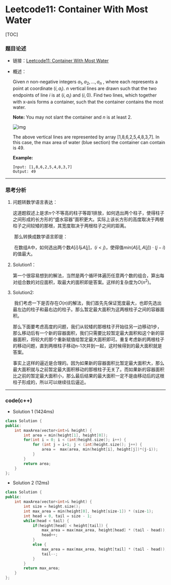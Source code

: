# Leetcode11: Container With Most Water

[TOC]

### 题目论述

- 链接：[Leetcode11: Container With Most Water](https://leetcode.com/problems/container-with-most-water/description/)

- 概述：

  Given *n* non-negative integers $a_1, a_2, ..., a_n$ , where each represents a point at coordinate $(i, a_i)$. *n* vertical lines are drawn such that the two endpoints of line *i* is at $(i, a_i)$ and $(i, 0)$. Find two lines, which together with x-axis forms a container, such that the container contains the most water.

  **Note:** You may not slant the container and *n* is at least 2.

  ![img](https://s3-lc-upload.s3.amazonaws.com/uploads/2018/07/17/question_11.jpg)

  The above vertical lines are represented by array [1,8,6,2,5,4,8,3,7]. In this case, the max area of water (blue section) the container can contain is 49.

   

  **Example:**

  ```
  Input: [1,8,6,2,5,4,8,3,7]
  Output: 49
  ```

***

### 思考分析

1. 问题转数学语言表达：

   ​	这道题叙述上是求n个不等高的柱子等距1排放，如何选出两个柱子，使得柱子之间形成的长方形的“盛水容器”面积更大。实际上该长方形的高度取决于两根柱子之间较矮的那根，其宽度取决于两根柱子之间的距离。

   ​	那么转换成数学语言即是：

   ​	在数组A中，如何选出两个数$A[i]$与$A[j]$，$(i < j)$，使得值$min(A[i], A[j])·(j-i)$的值最大。

   

2. Solution1：

   ​	第一个很容易想到的解法，当然是两个循环体遍历任意两个数的组合，算出每对组合数的对应面积，取最大的面积即是答案。这样的复杂度为$O(n^2)$。

   

3. Solution2:

     ​	我们考虑一下是否存在$O(n)$的解法，我们首先先保证宽度最大，也即先选出最左边的柱子和最右边的柱子。那么暂定最大面积为这两根柱子之间的容器面积。

     ​	那么下面要考虑高度的问题，我们从较矮的那根柱子开始往另一边移动1步，那么移动后有一个新的容器面积，我们只需要比较暂定最大面积和这个新的容器面积，将较大的那个重新赋值给暂定最大面积即可。重复考虑新的两根柱子的移动问题，直到两根柱子移动n-1次并到一起，这时候得到的最大面积就是答案。

     ​	事实上这样的逼近是合理的。因为如果新的容器面积比暂定最大面积大，那么最大面积就与之前暂定最大面积移动的那根柱子无关了。而如果新的容器面积比之前的暂定最大面积小，那么最后结果的最大面积一定不是由移动后的这根柱子形成的，所以可以继续往后逼近。

***

### code(c++)

- Solution 1	(1424ms)

```c++
class Solution {
public:
    int maxArea(vector<int>& height) {
       	int area = min(height[1], height[0]);
        for(int i = 0; i < (int)height.size(); i++) {
            for (int j = i+1; j < (int)height.size(); j++) {
                area =  max(area, min(height[i], height[j])*(j-i));
            }
        }
        return area; 
    }
};
```

- Solution 2	(12ms)
```c++
class Solution {
public:
    int maxArea(vector<int>& height) {
        int size = height.size();
        int max_area = min(height[0], height[size-1]) * (size-1);
        int head = 0, tail = size - 1;
        while(head < tail) {
            if(height[head] < height[tail]) {
                max_area = max(max_area, height[head] * (tail - head));
                head++;
            }
            else {
                max_area = max(max_area, height[tail] * (tail - head));
                tail--;
            }
        }
        return max_area;
    }
};
```

